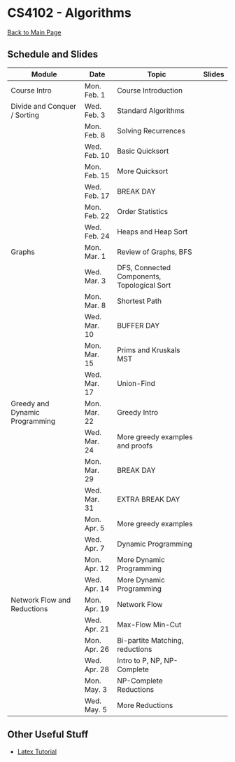 CS4102 - Algorithms
===============================

[Back to Main Page](../readme.html)

<a name="introduction"></a>Schedule and Slides
--------------------------------------- 

| Module | Date | Topic | Slides |
|--------------------|------|-----------------------------|-----------------------|
| Course Intro | Mon. Feb. 1 | Course Introduction| |
| Divide and Conquer / Sorting | Wed. Feb. 3 | Standard Algorithms | |
| | Mon. Feb. 8 | Solving Recurrences | |
| | Wed. Feb. 10 | Basic Quicksort | |
| | Mon. Feb. 15 | More Quicksort | |
| | Wed. Feb. 17 | BREAK DAY | |
| | Mon. Feb. 22 | Order Statistics | |
| | Wed. Feb. 24 | Heaps and Heap Sort | |
| Graphs | Mon. Mar. 1 | Review of Graphs, BFS | |
| | Wed. Mar. 3 | DFS, Connected Components, Topological Sort | |
| | Mon. Mar. 8 | Shortest Path | |
| | Wed. Mar. 10 | BUFFER DAY | |
| | Mon. Mar. 15 | Prims and Kruskals MST | |
| | Wed. Mar. 17 | Union-Find | |
| Greedy and Dynamic Programming | Mon. Mar. 22 | Greedy Intro | |
| | Wed. Mar. 24 | More greedy examples and proofs | |
| | Mon. Mar. 29 | BREAK DAY | |
| | Wed. Mar. 31 | EXTRA BREAK DAY | |
| | Mon. Apr. 5 | More greedy examples | |
| | Wed. Apr. 7 | Dynamic Programming | |
| | Mon. Apr. 12 | More Dynamic Programming | |
| | Wed. Apr. 14 | More Dynamic Programming | |
| Network Flow and Reductions | Mon. Apr. 19 | Network Flow | |
| | Wed. Apr. 21 | Max-Flow Min-Cut | |
| | Mon. Apr. 26 | Bi-partite Matching, reductions | |
| | Wed. Apr. 28 | Intro to P, NP, NP-Complete | |
| | Mon. May. 3 | NP-Complete Reductions | |
| | Wed. May. 5 | More Reductions | |



<a name="other"></a>Other Useful Stuff
---------------------------------------

- [Latex Tutorial](./latexTutorial.pdf) 
